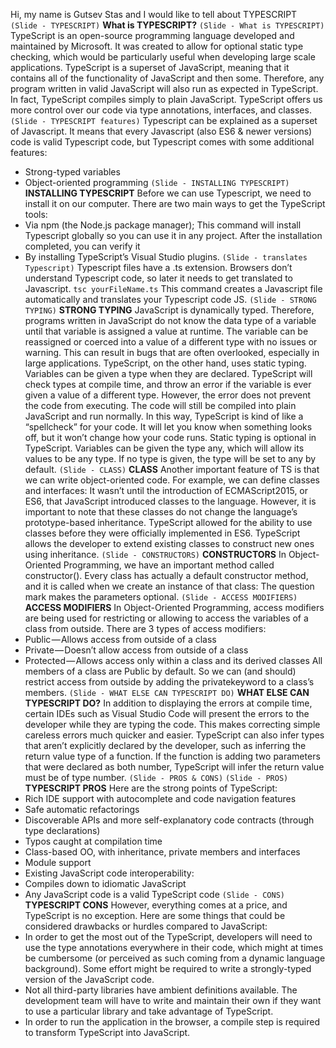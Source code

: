Hi, my name is Gutsev Stas and I would like to tell about TYPESCRIPT
`(Slide - TYPESCRIPT)`
**What is TYPESCRIPT?**
`(Slide - What is TYPESCRIPT)`
TypeScript is an open-source programming language developed and maintained by Microsoft.  It was created to allow for optional static type checking, which would be particularly useful when developing large scale applications. 
TypeScript is a superset of JavaScript, meaning that it contains all of the functionality of JavaScript and then some. Therefore, any program written in valid JavaScript will also run as expected in TypeScript.  In fact, TypeScript compiles simply to plain JavaScript.  TypeScript offers us more control over our code via type annotations, interfaces, and classes.
`(Slide - TYPESCRIPT features)`
Typescript can be explained as a superset of Javascript. It means that every Javascript (also ES6 & newer versions) code is valid Typescript code, but Typescript comes with some additional features:
* Strong-typed variables
* Object-oriented programming 
`(Slide - INSTALLING TYPESCRIPT)`
**INSTALLING TYPESCRIPT**
Before we can use Typescript, we need to install it on our computer. There are two main ways to get the TypeScript tools:
* Via npm (the Node.js package manager);
This command will install Typescript globally so you can use it in any project. After the installation completed, you can verify it 
* By installing TypeScript’s Visual Studio plugins.
`(Slide - translates Typescript)`
Typescript files have a .ts extension.
Browsers don’t understand Typescript code, so later it needs to get translated to Javascript.
`tsc yourFileName.ts`
This command creates a Javascript file automatically and translates your Typescript code JS.
`(Slide - STRONG TYPING)`
**STRONG TYPING**
JavaScript is dynamically typed. Therefore, programs written in JavaScript do not know the data type of a variable until that variable is assigned a value at runtime. The variable can be reassigned or coerced into a value of a different type with no issues or warning. This can result in bugs that are often overlooked, especially in large applications.
TypeScript, on the other hand, uses static typing. Variables can be given a type when they are declared. TypeScript will check types at compile time, and throw an error if the variable is ever given a value of a different type. However, the error does not prevent the code from executing. The code will still be compiled into plain JavaScript and run normally. In this way, TypeScript is kind of like a “spellcheck” for your code. It will let you know when something looks off, but it won’t change how your code runs.
Static typing is optional in TypeScript. Variables can be given the type any, which will allow its values to be any type. If no type is given, the type will be set to any by default.
`(Slide - CLASS)`
**CLASS**
Another important feature of TS is that we can write object-oriented code. For example, we can define classes and interfaces:
It wasn’t until the introduction of ECMAScript2015, or ES6, that JavaScript introduced classes to the language. However, it is important to note that these classes do not change the language’s prototype-based inheritance.
TypeScript allowed for the ability to use classes before they were officially implemented in ES6. TypeScript allows the developer to extend existing classes to construct new ones using inheritance.
`(Slide - CONSTRUCTORS)`
**CONSTRUCTORS**
In Object-Oriented Programming, we have an important method called constructor(). Every class has actually a default constructor method, and it is called when we create an instance of that class:
The question mark makes the parameters optional.
`(Slide - ACCESS MODIFIERS)`
**ACCESS MODIFIERS**
In Object-Oriented Programming, access modifiers are being used for restricting or allowing to access the variables of a class from outside. There are 3 types of access modifiers:
* Public — Allows access from outside of a class
* Private — Doesn’t allow access from outside of a class
* Protected — Allows access only within a class and its derived classes
All members of a class are Public by default.
So we can (and should) restrict access from outside by adding the privatekeyword to a class’s members.
`(Slide - WHAT ELSE CAN TYPESCRIPT DO)`
**WHAT ELSE CAN TYPESCRIPT DO?**
In addition to displaying the errors at compile time, certain IDEs such as Visual Studio Code will present the errors to the developer while they are typing the code. This makes correcting simple careless errors much quicker and easier.
TypeScript can also infer types that aren’t explicitly declared by the developer, such as inferring the return value type of a function. If the function is adding two parameters that were declared as both number, TypeScript will infer the return value must be of type number.
`(Slide - PROS & CONS)`
`(Slide - PROS)`
**TYPESCRIPT PROS**
Here are the strong points of TypeScript:
* Rich IDE support with autocomplete and code navigation features
* Safe automatic refactorings
* Discoverable APIs and more self-explanatory code contracts (through type declarations)
* Typos caught at compilation time
* Class-based OO, with inheritance, private members and interfaces
* Module support
* Existing JavaScript code interoperability:
* Compiles down to idiomatic JavaScript
* Any JavaScript code is a valid TypeScript code
`(Slide - CONS)`
**TYPESCRIPT CONS**
However, everything comes at a price, and TypeScript is no exception. Here are some things that could be considered drawbacks or hurdles compared to JavaScript:
* In order to get the most out of the TypeScript, developers will need to use the type annotations everywhere in their code, which might at times be cumbersome (or perceived as such coming from a dynamic language background). Some effort might be required to write a strongly-typed version of the JavaScript code.
* Not all third-party libraries have ambient definitions available. The development team will have to write and maintain their own if they want to use a particular library and take advantage of TypeScript.
* In order to run the application in the browser, a compile step is required to transform TypeScript into JavaScript.
